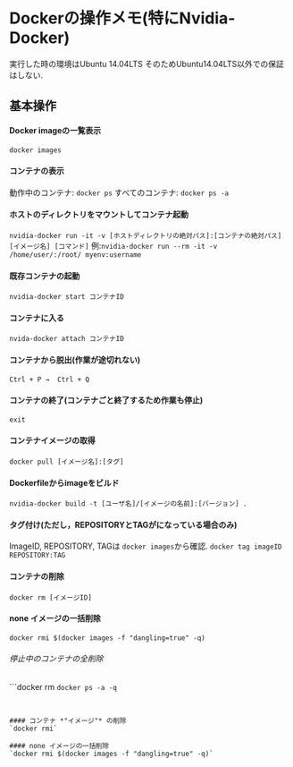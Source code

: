 # Dockerの操作メモ(特にNvidia-Docker)
実行した時の環境はUbuntu 14.04LTS
そのためUbuntu14.04LTS以外での保証はしない.

## 基本操作

#### Docker imageの一覧表示
`docker images`


#### コンテナの表示
動作中のコンテナ: `docker ps`
すべてのコンテナ: `docker ps -a`


#### ホストのディレクトリをマウントしてコンテナ起動
`nvidia-docker run -it -v [ホストディレクトリの絶対パス]:[コンテナの絶対パス] [イメージ名] [コマンド]`
例:`nvidia-docker run --rm -it -v /home/user/:/root/ myenv:username`


#### 既存コンテナの起動
`nvidia-docker start コンテナID`

#### コンテナに入る
`nvida-docker attach コンテナID`

#### コンテナから脱出(作業が途切れない)
`Ctrl + P →  Ctrl + Q`

#### コンテナの終了(コンテナごと終了するため作業も停止)
`exit`


#### コンテナイメージの取得
`docker pull [イメージ名]:[タグ]`


#### Dockerfileからimageをビルド
`nvidia-docker build -t [ユーザ名]/[イメージの名前]:[バージョン] .`


#### タグ付け(ただし，REPOSITORYとTAGが<none>になっている場合のみ)
ImageID, REPOSITORY, TAGは `docker images`から確認.
`docker tag imageID REPOSITORY:TAG`



#### コンテナの削除
`docker rm [イメージID]`


#### none イメージの一括削除
`docker rmi $(docker images -f "dangling=true" -q)`

###### *停止中のコンテナの全削除*
```docker rm `docker ps -a -q`
```


#### コンテナ *"イメージ"* の削除
`docker rmi`

#### none イメージの一括削除
`docker rmi $(docker images -f "dangling=true" -q)`




